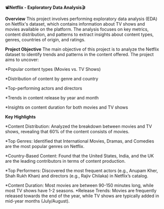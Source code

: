 📽️**Netflix - Exploratory Data Analysis**🎬

**Overview**
This project involves performing exploratory data analysis (EDA) on Netflix's dataset, which contains information about TV shows and movies available on the platform. The analysis focuses on key metrics, content distribution, and patterns to extract insights about content types, genres, countries of origin, and ratings.

**Project Objective**
The main objective of this project is to analyze the Netflix dataset to identify trends and patterns in the content offered. The project aims to uncover:

*Popular content types (Movies vs. TV Shows)

*Distribution of content by genre and country

*Top-performing actors and directors

*Trends in content release by year and month

*Insights on content duration for both movies and TV shows

**Key Highlights**

*Content Distribution: Analyzed the breakdown between movies and TV shows, revealing that 60% of the content consists of movies.

*Top Genres: Identified that International Movies, Dramas, and Comedies are the most popular genres on Netflix.

*Country-Based Content: Found that the United States, India, and the UK are the leading contributors in terms of content production.

*Top Performers: Discovered the most frequent actors (e.g., Anupam Kher, Shah Rukh Khan) and directors (e.g., Rajiv Chilaka) in Netflix’s catalog.

*Content Duration: Most movies are between 90-150 minutes long, while most TV shows have 1-2 seasons.
*Release Trends: Movies are frequently released towards the end of the year, while TV shows are typically added in mid-year months (July/August).
